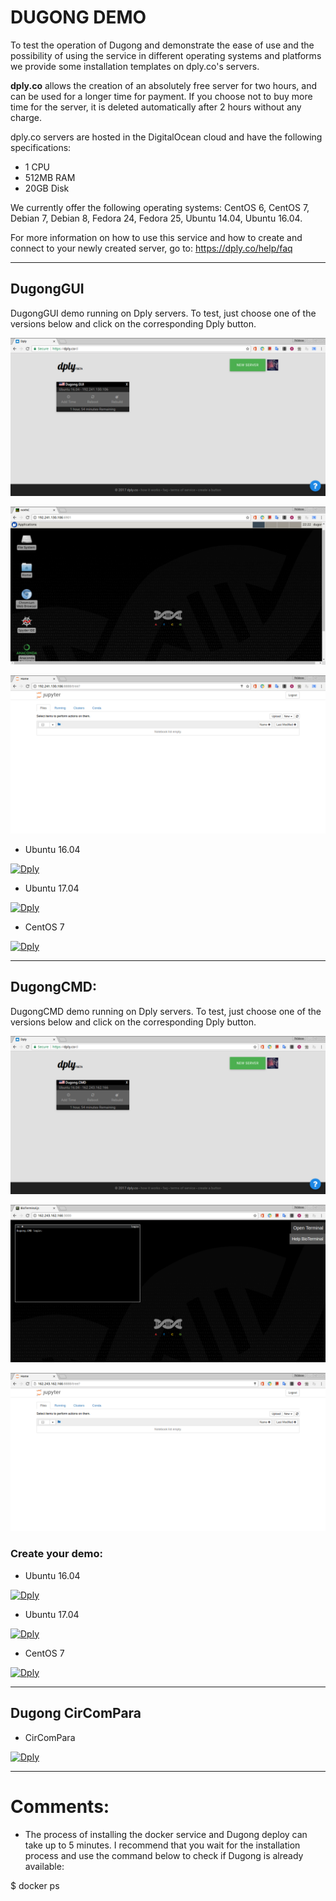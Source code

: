 # DUGONG DEMO

To test the operation of Dugong and demonstrate the ease of use and the possibility of using the service in different operating systems and platforms we provide some installation templates on dply.co's servers.

**dply.co** allows the creation of an absolutely free server for two hours, and can be used for a longer time for payment. If you choose not to buy more time for the server, it is deleted automatically after 2 hours without any charge.

dply.co servers are hosted in the DigitalOcean cloud and have the following specifications:

- 1 CPU
- 512MB RAM
- 20GB Disk

We currently offer the following operating systems: CentOS 6, CentOS 7, Debian 7, Debian 8, Fedora 24, Fedora 25, Ubuntu 14.04, Ubuntu 16.04.

For more information on how to use this service and how to create and connect to your newly created server, go to: https://dply.co/help/faq

-------------------------------------------------------------------------------------------------------------------------------------------------

## DugongGUI

DugongGUI demo running on Dply servers. To test, just choose one of the versions below and click on the corresponding Dply button.

![Dply](https://raw.githubusercontent.com/DugongBioinformatics/Dply/master/.misc/Screenshot%20from%202017-08-06%2019-22-56.png)

![Dply](https://raw.githubusercontent.com/DugongBioinformatics/Dply/master/.misc/Screenshot%20from%202017-08-06%2019-22-44.png)

![Dply](https://raw.githubusercontent.com/DugongBioinformatics/Dply/master/.misc/Screenshot%20from%202017-08-06%2019-23-38.png)

- Ubuntu 16.04

[![Dply](https://dply.co/b.svg)](https://dply.co/b/mekdDIAk)

- Ubuntu 17.04

[![Dply](https://dply.co/b.svg)](https://dply.co/b/vaNLtfYU)

- CentOS 7

[![Dply](https://dply.co/b.svg)](https://dply.co/b/vVNyVlDA)

-------------------------------------------------------------------------------------------------------------------------------------------------

## DugongCMD:

DugongCMD demo running on Dply servers. To test, just choose one of the versions below and click on the corresponding Dply button.

![Dply](https://raw.githubusercontent.com/DugongBioinformatics/Dply/master/.misc/Screenshot%20from%202017-08-06%2017-41-55.png)

![Dply](https://raw.githubusercontent.com/DugongBioinformatics/Dply/master/.misc/Screenshot%20from%202017-08-06%2017-41-41.png)

![Dply](https://raw.githubusercontent.com/DugongBioinformatics/Dply/master/.misc/Screenshot%20from%202017-08-06%2018-02-39.png)

### Create your demo:

- Ubuntu 16.04

[![Dply](https://dply.co/b.svg)](https://dply.co/b/UUwUvOO8) 

- Ubuntu 17.04

[![Dply](https://dply.co/b.svg)](https://dply.co/b/v7OzjWr5)

- CentOS 7

[![Dply](https://dply.co/b.svg)](https://dply.co/b/GyHGaXtx)

-------------------------------------------------------------------------------------------------------------------------------------------------

## Dugong CirComPara

- CirComPara

[![Dply](https://dply.co/b.svg)](https://dply.co/b/cQg4BQBi) 

-------------------------------------------------------------------------------------------------------------------------------------------------

# Comments:

- The process of installing the docker service and Dugong deploy can take up to 5 minutes. I recommend that you wait for the installation process and use the command below to check if Dugong is already available:

$ docker ps
